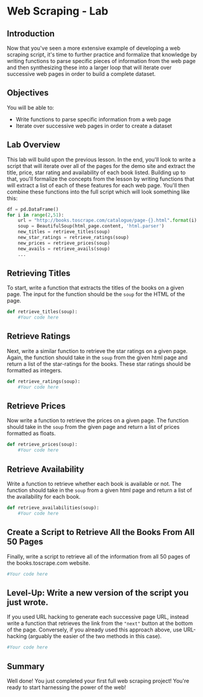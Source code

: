 
# Web Scraping - Lab

## Introduction

Now that you've seen a more extensive example of developing a web scraping script, it's time to further practice and formalize that knowledge by writing functions to parse specific pieces of information from the web page and then synthesizing these into a larger loop that will iterate over successive web pages in order to build a complete dataset.

## Objectives

You will be able to:

* Write functions to parse specific information from a web page
* Iterate over successive web pages in order to create a dataset

## Lab Overview

This lab will build upon the previous lesson. In the end, you'll look to write a script that will iterate over all of the pages for the demo site and extract the title, price, star rating and availability of each book listed. Building up to that, you'll formalize the concepts from the lesson by writing functions that will extract a list of each of these features for each web page. You'll then combine these functions into the full script which will look something like this:  

```python
df = pd.DataFrame()
for i in range(2,51):
    url = "http://books.toscrape.com/catalogue/page-{}.html".format(i)
    soup = BeautifulSoup(html_page.content, 'html.parser')
    new_titles = retrieve_titles(soup)
    new_star_ratings = retrieve_ratings(soup)
    new_prices = retrieve_prices(soup)
    new_avails = retrieve_avails(soup)
    ...
 ```

## Retrieving Titles

To start, write a function that extracts the titles of the books on a given page. The input for the function should be the `soup` for the HTML of the page.


```python
def retrieve_titles(soup):
    #Your code here
```

## Retrieve Ratings

Next, write a similar function to retrieve the star ratings on a given page. Again, the function should take in the `soup` from the given html page and return a list of the star-ratings for the books. These star ratings should be formatted as integers.


```python
def retrieve_ratings(soup):
    #Your code here
```

## Retrieve Prices

Now write a function to retrieve the prices on a given page. The function should take in the `soup` from the given page and return a list of prices formatted as floats.


```python
def retrieve_prices(soup):
    #Your code here
```

## Retrieve Availability

Write a function to retrieve whether each book is available or not. The function should take in the `soup` from a given html page and return a list of the availability for each book.


```python
def retrieve_availabilities(soup):
    #Your code here
```

## Create a Script to Retrieve All the Books From All 50 Pages

Finally, write a script to retrieve all of the information from all 50 pages of the books.toscrape.com website. 


```python
#Your code here
```

## Level-Up: Write a new version of the script you just wrote. 

If you used URL hacking to generate each successive page URL, instead write a function that retrieves the link from the `"next"` button at the bottom of the page. Conversely, if you already used this approach above, use URL-hacking (arguably the easier of the two methods in this case).


```python
#Your code here
```

## Summary

Well done! You just completed your first full web scraping project! You're ready to start harnessing the power of the web!
